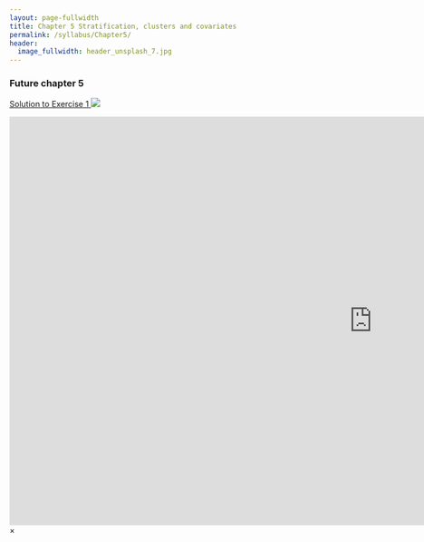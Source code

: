 ```yaml
---
layout: page-fullwidth
title: Chapter 5 Stratification, clusters and covariates
permalink: /syllabus/Chapter5/
header:
  image_fullwidth: header_unsplash_7.jpg
---
```


### Future chapter 5

<a href="#" data-reveal-id="videoModal">Solution to Exercise 1 <img src="{{base.siteurl}}/images/video-small.svg"></a>


<div id="videoModal" class="reveal-modal large" data-reveal="">
  <div class="flex-video widescreen vimeo" style="display: block;">
    <iframe width="1280" height="720" src="https://www.youtube.com/embed/mSVPvLeGawU" frameborder="0" allowfullscreen></iframe>
  </div>
  <a class="close-reveal-modal">&#215;</a>
</div>


